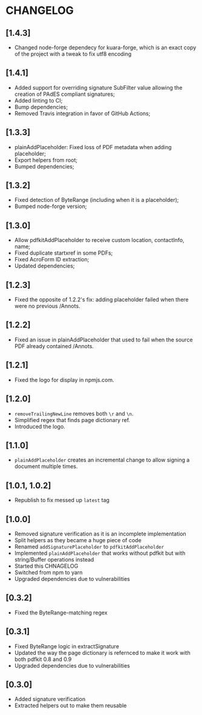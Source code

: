 # CHANGELOG

## [1.4.3]

- Changed node-forge dependecy for kuara-forge, which is an exact copy of the project with a tweak to fix utf8 encoding

## [1.4.1]

- Added support for overriding signature SubFilter value allowing the creation of PAdES compliant signatures;
- Added linting to CI;
- Bump dependencies;
- Removed Travis integration in favor of GitHub Actions;

## [1.3.3]

- plainAddPlaceholder: Fixed loss of PDF metadata when adding placeholder;
- Export helpers from root;
- Bumped dependencies;

## [1.3.2]

- Fixed detection of ByteRange (including when it is a placeholder);
- Bumped node-forge version;

## [1.3.0]

- Allow pdfkitAddPlaceholder to receive custom location, contactInfo, name;
- Fixed duplicate startxref in some PDFs;
- Fixed AcroForm ID extraction;
- Updated dependencies;

## [1.2.3]

- Fixed the opposite of 1.2.2's fix: adding placeholder failed when there were no previous /Annots.

## [1.2.2]

- Fixed an issue in plainAddPlaceholder that used to fail when the source PDF already contained /Annots.

## [1.2.1]

- Fixed the logo for display in npmjs.com.

## [1.2.0]

- `removeTrailingNewLine` removes both `\r` and `\n`.
- Simplified regex that finds page dictionary ref.
- Introduced the logo.

## [1.1.0]

- `plainAddPlaceholder` creates an incremental change to allow signing a document multiple times.

## [1.0.1, 1.0.2]

- Republish to fix messed up `latest` tag

## [1.0.0]

- Removed signature verification as it is an incomplete implementation
- Split helpers as they became a huge piece of code
- Renamed `addSignaturePlaceholder` to `pdfkitAddPlaceholder`
- Implemented `plainAddPlaceholder` that works without pdfkit but with string/Buffer operations instead
- Started this CHNAGELOG
- Switched from npm to yarn
- Upgraded dependencies due to vulnerabilities

## [0.3.2]

- Fixed the ByteRange-matching regex

## [0.3.1]

- Fixed ByteRange logic in extractSignature
- Updated the way the page dictionary is refernced to make it work with both pdfkit 0.8 and 0.9
- Upgraded dependencies due to vulnerabilities

## [0.3.0]

- Added signature verification
- Extracted helpers out to make them reusable

